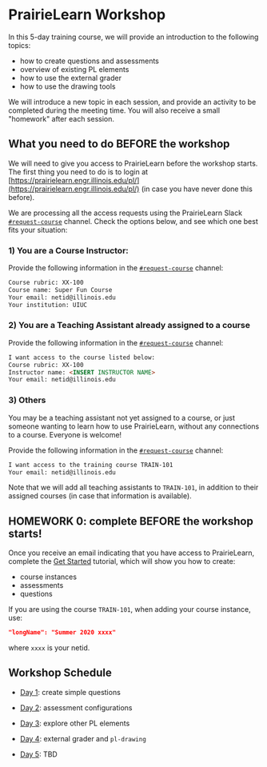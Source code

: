 # PrairieLearn Workshop

In this 5-day training course, we will provide an introduction to the following topics:

 
* how to create questions and assessments
* overview of existing PL elements
* how to use the external grader
* how to use the drawing tools

We will introduce a new topic in each session, and provide an activity to be completed during the meeting time. You will also receive a small "homework" after each session.


## What you need to do BEFORE the workshop

We will need to give you access to PrairieLearn before the workshop starts. The first thing you need to do is to login at [https://prairielearn.engr.illinois.edu/pl/](https://prairielearn.engr.illinois.edu/pl/) (in case you have never done this before). 

We are processing all the access requests using the PrairieLearn Slack [`#request-course`](https://go.illinois.edu/joinplslack) channel. Check the options below, and see which one best fits your situation:

### 1) You are a Course Instructor:

Provide the following information in the [`#request-course`](https://go.illinois.edu/joinplslack) channel:


```html
Course rubric: XX-100
Course name: Super Fun Course
Your email: netid@illinois.edu
Your institution: UIUC
```


### 2) You are a Teaching Assistant already assigned to a course 

Provide the following information in the [`#request-course`](https://go.illinois.edu/joinplslack) channel:


```html
I want access to the course listed below:
Course rubric: XX-100
Instructor name: <INSERT INSTRUCTOR NAME>
Your email: netid@illinois.edu
```

### 3) Others

You may be a teaching assistant not yet assigned to a course, or just someone wanting to learn how to use PrairieLearn, without any connections to a course. Everyone is welcome!

Provide the following information in the [`#request-course`](https://go.illinois.edu/joinplslack) channel:


```html
I want access to the training course TRAIN-101
Your email: netid@illinois.edu
```

Note that we will add all teaching assistants to `TRAIN-101`, in addition to their assigned courses (in case that information is available).

## HOMEWORK 0: complete BEFORE the workshop starts!

Once you receive an email indicating that you have access to PrairieLearn, complete the [Get Started](../getStarted.md) tutorial, which will show you how to create:

* course instances
* assessments
* questions

If you are using the course `TRAIN-101`, when adding your course instance, use:

```json
"longName": "Summer 2020 xxxx"
```
where `xxxx` is your netid.

## Workshop Schedule

* [Day 1](Lesson1.md): create simple questions

* [Day 2](Lesson2.md): assessment configurations

* [Day 3](Lesson3.md): explore other PL elements

* [Day 4](Lesson4.md): external grader and `pl-drawing`

* [Day 5](Lesson5.md): TBD
